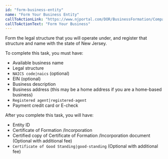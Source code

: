 ```yaml
---
id: "form-business-entity"
name: "Form Your Business Entity"
callToActionLink: "https://www.njportal.com/DOR/BusinessFormation/CompanyInformation/BusinessName"
callToActionText: "Form Your Business"
---
```


Form the legal structure that you will operate under, and register that structure and name with the state of New Jersey.
        
To complete this task, you must have:
- Available business name
- Legal structure
- `NAICS code|naics` (optional)
- EIN (optional)
- Business description
- Business address (this may be a home address if you are a home-based business)
- `Registered agent|registered-agent`
- Payment credit card or E-check

After you complete this task, you will have:
- Entity ID
- Certificate of Formation /Incorporation
- Certified copy of Certificate of Formation /Incorporation document (Optional with additional fee)
- `Certificate of Good Standing|good-standing` (Optional with additional fee) 
